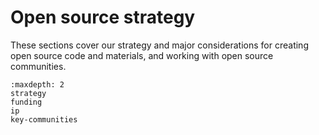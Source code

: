 # Open source strategy

These sections cover our strategy and major considerations for creating open source code and materials, and working with open source communities.

```{toctree}
:maxdepth: 2
strategy
funding
ip
key-communities
```
